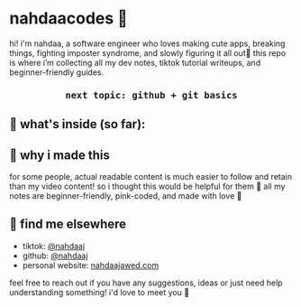# nahdaacodes 🌸

hi! i'm nahdaa, a software engineer who loves making cute apps, breaking things, fighting imposter syndrome, and slowly figuring it all out🧋
this repo is where i’m collecting all my dev notes, tiktok tutorial writeups, and beginner-friendly guides.

<div align=center>
  <h3> <pre>next topic: github + git basics</pre> </h3>
</div>

## 🌸 what's inside (so far):

## 🐰 why i made this
for some people, actual readable content is much easier to follow and retain than my video content!
so i thought this would be helpful for them 🩷
all my notes are beginner-friendly, pink-coded, and made with love 🌸


## 🖤 find me elsewhere
- tiktok: [@nahdaaj](https://tiktok.com/@nahdaaj)
- github: [@nahdaaj](https://github.com/nahdaaj)
- personal website: [nahdaajawed.com](https://nahdaajawed.com/)

feel free to reach out if you have any suggestions, ideas or just need help understanding something!
i'd love to meet you 🖤

